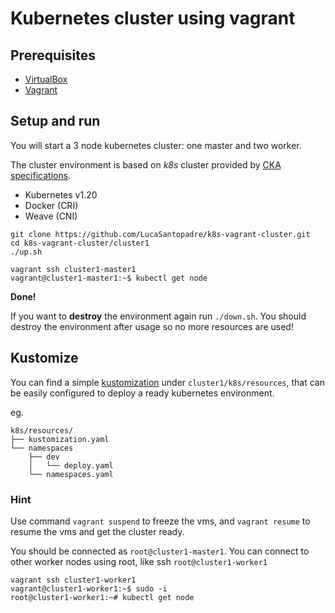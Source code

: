 # Kubernetes cluster using vagrant

## Prerequisites
 - [VirtualBox](https://www.virtualbox.org/wiki/Downloads)
 - [Vagrant](https://www.vagrantup.com/downloads)


## Setup and run

You will start a 3 node kubernetes cluster:  one master and two worker.

The cluster environment is based on *k8s* cluster provided by [CKA specifications](https://docs.linuxfoundation.org/tc-docs/certification/tips-cka-and-ckad#cka-and-ckad-environment).
 - Kubernetes v1.20
 - Docker (CRI)
 - Weave (CNI)

```
git clone https://github.com/LucaSantopadre/k8s-vagrant-cluster.git
cd k8s-vagrant-cluster/cluster1
./up.sh

vagrant ssh cluster1-master1
vagrant@cluster1-master1:~$ kubectl get node
```
**Done!**

If you want to **destroy** the environment again run `./down.sh`. You should destroy the environment after usage so no more resources are used!

## Kustomize
You can find a simple [kustomization](https://kubernetes.io/docs/tasks/manage-kubernetes-objects/kustomization/) under `cluster1/k8s/resources`, that can be easily configured to deploy a ready kubernetes environment.

eg.
```
k8s/resources/
├── kustomization.yaml
└── namespaces
    ├── dev
    │   └── deploy.yaml
    └── namespaces.yaml
```

### Hint

Use command `vagrant suspend` to freeze the vms, and `vagrant resume` to resume the vms and get the cluster ready.

You should be connected as `root@cluster1-master1`. You can connect to other worker nodes using root, like ssh `root@cluster1-worker1`

```
vagrant ssh cluster1-worker1
vagrant@cluster1-worker1:~$ sudo -i
root@cluster1-worker1:~# kubectl get node
```